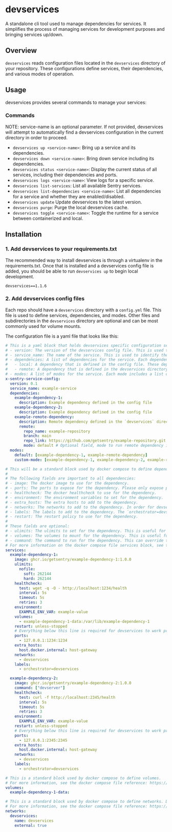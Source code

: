 # devservices

A standalone cli tool used to manage dependencies for services. It simplifies the process of managing services for development purposes and bringing services up/down.

## Overview

`devservices` reads configuration files located in the `devservices` directory of your repository. These configurations define services, their dependencies, and various modes of operation.

## Usage

devservices provides several commands to manage your services:

### Commands

NOTE: service-name is an optional parameter. If not provided, devservices will attempt to automatically find a devservices configuration in the current directory in order to proceed.

- `devservices up <service-name>`: Bring up a service and its dependencies.
- `devservices down <service-name>`: Bring down service including its dependencies.
- `devservices status <service-name>`: Display the current status of all services, including their dependencies and ports.
- `devservices logs <service-name>`: View logs for a specific service.
- `devservices list-services`: List all available Sentry services.
- `devservices list-dependencies <service-name>`: List all dependencies for a service and whether they are enabled/disabled.
- `devservices update` Update devservices to the latest version.
- `devservices purge`: Purge the local devservices cache.
- `devservices toggle <service-name>`: Toggle the runtime for a service between containerized and local.

## Installation

### 1. Add devservices to your requirements.txt

The recommended way to install devservices is through a virtualenv in the requirements.txt. Once that is installed and a devservices config file is added, you should be able to run `devservices up` to begin local development.

```
devservices==1.1.6
```

### 2. Add devservices config files

Each repo should have a `devservices` directory with a `config.yml` file. This file is used to define services, dependencies, and modes. Other files and subdirectories in the `devservices` directory are optional and can be most commonly used for volume mounts.

The configuration file is a yaml file that looks like this:

```yaml
# This is a yaml block that holds devservices specific configuration settings. This is comprised of a few main sections:
# - version: The version of the devservices config file. This is used to ensure compatibility between devservices and the config file.
# - service_name: The name of the service. This is used to identify the service in the config file.
# - dependencies: A list of dependencies for the service. Each dependency is a yaml block that holds the dependency configuration. There are two types of dependencies:
#   - local: A dependency that is defined in the config file. These dependencies do not have a remote field. These dependency definitions are specific to the service and are not defined elsewhere.
#   - remote: A dependency that is defined in the devservices directory in a remote repository. These configs are automatically fetched from the remote repository and installed. Any dependency with a remote field will be treated as a remote dependency. Example: https://github.com/getsentry/snuba/blob/59a5258ccbb502827ebc1d3b1bf80c607a3301bf/devservices/config.yml#L8
# - modes: A list of modes for the service. Each mode includes a list of dependencies that are used in that mode.
x-sentry-service-config:
  version: 0.1
  service_name: example-service
  dependencies:
    example-dependency-1:
      description: Example dependency defined in the config file
    example-dependency-2:
      description: Example dependency defined in the config file
    example-remote-dependency:
      description: Remote dependency defined in the `devservices` directory in the example-repository repo
      remote:
        repo_name: example-repository
        branch: main
        repo_link: https://github.com/getsentry/example-repository.git
        mode: default # Optional field, mode to run remote dependency in that defaults to `default`
  modes:
    default: [example-dependency-1, example-remote-dependency]
    custom-mode: [example-dependency-1, example-dependency-2, example-remote-dependency]

# This will be a standard block used by docker compose to define dependencies.
#
# The following fields are important to all dependencies:
# - image: The docker image to use for the dependency.
# - ports: The ports to expose for the dependency. Please only expose ports to localhost(127.0.0.1)
# - healthcheck: The docker healthcheck to use for the dependency.
# - environment: The environment variables to set for the dependency.
# - extra_hosts: The extra hosts to add to the dependency.
# - networks: The networks to add to the dependency. In order for devservices to work properly, the dependency must be on the `devservices` network.
# - labels: The labels to add to the dependency. The `orchestrator=devservices` label is required for devservices to determine a container is managed by devservices.
# - restart: The restart policy to use for the dependency.
#
# These fields are optional:
# - ulimits: The ulimits to set for the dependency. This is useful for setting resource constraints for the dependency.
# - volumes: The volumes to mount for the dependency. This is useful for mounting data volumes for the dependency if data should be persisted between runs. It can also be useful to use a bind mount to mount a local directory into a container. Example of bind mounting clickhouse configs from a local directory https://github.com/getsentry/snuba/blob/59a5258ccbb502827ebc1d3b1bf80c607a3301bf/devservices/config.yml#L44
# - command: The command to run for the dependency. This can override the default command for the docker image.
# For more information on the docker compose file services block, see the docker compose file reference: https://docs.docker.com/reference/compose-file/services/
services:
  example-dependency-1:
    image: ghcr.io/getsentry/example-dependency-1:1.0.0
    ulimits:
      nofile:
        soft: 262144
        hard: 262144
    healthcheck:
      test: wget -q -O - http://localhost:1234/health
      interval: 5s
      timeout: 5s
      retries: 3
    environment:
      EXAMPLE_ENV_VAR: example-value
    volumes:
      - example-dependency-1-data:/var/lib/example-dependency-1
    restart: unless-stopped
    # Everything below this line is required for devservices to work properly.
    ports:
      - 127.0.0.1:1234:1234
    extra_hosts:
      host.docker.internal: host-gateway
    networks:
      - devservices
    labels:
      - orchestrator=devservices

  example-dependency-2:
    image: ghcr.io/getsentry/example-dependency-2:1.0.0
    command: ["devserver"]
    healthcheck:
      test: curl -f http://localhost:2345/health
      interval: 5s
      timeout: 5s
      retries: 3
    environment:
      EXAMPLE_ENV_VAR: example-value
    restart: unless-stopped
    # Everything below this line is required for devservices to work properly.
    ports:
      - 127.0.0.1:2345:2345
    extra_hosts:
      host.docker.internal: host-gateway
    networks:
      - devservices
    labels:
      - orchestrator=devservices

# This is a standard block used by docker compose to define volumes.
# For more information, see the docker compose file reference: https://docs.docker.com/reference/compose-file/volumes/
volumes:
  example-dependency-1-data:

# This is a standard block used by docker compose to define networks. Defining the devservices network is required for devservices to work properly. By default, devservices will create an external network called `devservices` that is used to connect all dependencies.
# For more information, see the docker compose file reference: https://docs.docker.com/reference/compose-file/networks/
networks:
  devservices:
    name: devservices
    external: true
```
